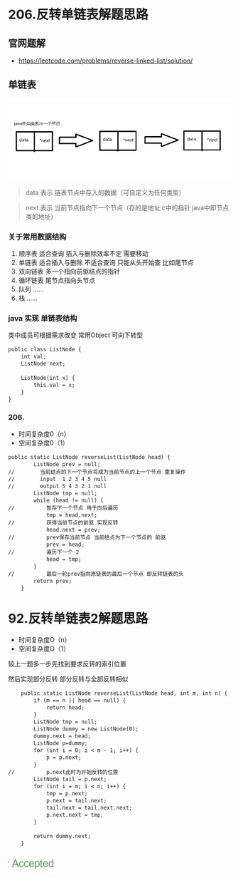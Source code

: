 #  206.反转单链表解题思路 

##  官网题解
*  https://leetcode.com/problems/reverse-linked-list/solution/

##  单链表

![avatar](./linked_list.png)
>  data  表示 链表节点中存入的数据（可自定义为任何类型）

>  next  表示 当前节点指向下一个节点（存的是地址 c中的指针 java中即节点类的地址）

###  关于常用数据结构
1.  顺序表 适合查询 插入与删除效率不定 需要移动
2.  单链表 适合插入与删除 不适合查询 只能从头开始查 比如尾节点
3.  双向链表 多一个指向前驱结点的指针
4.  循环链表 尾节点指向头节点
5.  队列 ......
6.  栈 ......

###  java 实现 单链表结构

类中成员可根据需求改变  常用Object 可向下转型

```
public class ListNode {
    int val;
    ListNode next;

    ListNode(int x) {
        this.val = x;
    }
}
```



###  206.
*  时间复杂度0（n）
*  空间复杂度0（1）
```
public static ListNode reverseList(ListNode head) {
        ListNode prev = null;
//        当前结点的下一个节点将成为当前节点的上一个节点 重复操作
//        input  1 2 3 4 5 null
//        output 5 4 3 2 1 null
        ListNode tmp = null;
        while (head != null) {
//          暂存下一个节点 用于向后遍历
            tmp = head.next;
//          获得当前节点的前驱 实现反转
            head.next = prev;
//          prev保存当前节点 当前结点为下一个节点的 前驱
            prev = head;
//          遍历下一个 2
            head = tmp;
        }
//          最后一轮prev指向原链表的最后一个节点 即反转链表的头
        return prev;
    }
```

#  92.反转单链表2解题思路 
*  时间复杂度O（n）
*  空间复杂度O（1）

较上一题多一步先找到要求反转的索引位置

然后实现部分反转 部分反转与全部反转相似

```
    public static ListNode reverseList(ListNode head, int m, int n) {
        if (m == n || head == null) {
            return head;
        }
        ListNode tmp = null;
        ListNode dummy = new ListNode(0);
        dummy.next = head;
        ListNode p=dummy;
        for (int i = 0; i < m - 1; i++) {
            p = p.next;
        }
//          p.next此时为开始反转的位置
        ListNode tail = p.next;
        for (int i = m; i < n; i++) {
            tmp = p.next;
            p.next = tail.next;
            tail.next = tail.next.next;
            p.next.next = tmp;
        }

        return dummy.next;
    }
```
![avatar](accepted.png)

